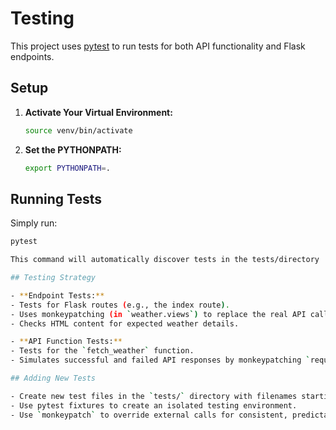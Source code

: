 # Testing

This project uses [pytest](https://pytest.org/) to run tests for both API functionality and Flask endpoints.

## Setup

1. **Activate Your Virtual Environment:**

   ```bash
   source venv/bin/activate

2. **Set the PYTHONPATH:**

   ```bash
   export PYTHONPATH=.

## Running Tests
Simply run:
   ```bash
   pytest

This command will automatically discover tests in the tests/directory

## Testing Strategy

- **Endpoint Tests:**
  - Tests for Flask routes (e.g., the index route).
  - Uses monkeypatching (in `weather.views`) to replace the real API call with dummy data.
  - Checks HTML content for expected weather details.

- **API Function Tests:**
  - Tests for the `fetch_weather` function.
  - Simulates successful and failed API responses by monkeypatching `requests.get` with dummy functions.

## Adding New Tests

- Create new test files in the `tests/` directory with filenames starting with `test_`.
- Use pytest fixtures to create an isolated testing environment.
- Use `monkeypatch` to override external calls for consistent, predictable test results.

